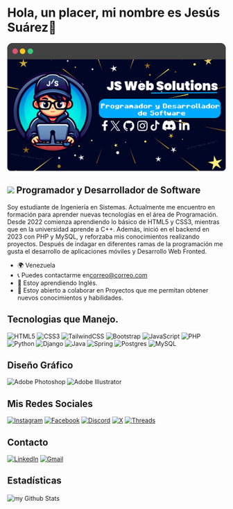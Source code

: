 # Hola, un placer, mi nombre es Jesús Suárez👋

<!--
**JSuarez03/JSuarez03** is a ✨ _special_ ✨ repository because its `README.md` (this file) appears on your GitHub profile.

Here are some ideas to get you started:

- 🔭 I’m currently working on ...
- 🌱 I’m currently learning ...
- 👯 I’m looking to collaborate on ...
- 🤔 I’m looking for help with ...
- 💬 Ask me about ...
- 📫 How to reach me: ...
- 😄 Pronouns: ...
- ⚡ Fun fact: ...

https://raw.githubusercontent.com/danielcranney/readme-generator/main/public/icons/skills/tailwindcss-colored.svg

-->



![Fondo Principal de Github](fondo.png)

## <img src="https://i.giphy.com/media/v1.Y2lkPTc5MGI3NjExcHducWd3OGM4YXd2cXllZnc1ejZrdGNwN3R0aDJ1cmVhZWdjOW42aCZlcD12MV9pbnRlcm5hbF9naWZfYnlfaWQmY3Q9cw/NeINOsLLPNP6U/giphy.gif" width="50"/>  Programador y Desarrollador de Software




Soy estudiante de Ingeniería en Sistemas.
Actualmente me encuentro en formación para aprender nuevas tecnologías en el área de Programación. Desde 2022 comienza aprendiendo lo básico de HTML5 y CSS3, mientras que en la universidad aprende a C++. Además, inició en el backend en 2023 con PHP y MySQL, y reforzaba mis conocimientos realizando proyectos. Después de indagar en diferentes ramas de la programación me gusta el desarrollo de aplicaciones móviles y Desarrollo Web Fronted.

* 🌍 Venezuela
* 📞 Puedes contactarme en[correo@correo.com](mailto:correo@correo.com)[](mailto:correo@correo.com)
* 🧠 Estoy aprendiendo Inglés.
* 🤝 Estoy abierto a colaborar en Proyectos que me permitan obtener nuevos conocimientos y habilidades.

## Tecnologias que Manejo.
![HTML5](https://img.shields.io/badge/html5-%23E34F26.svg?style=for-the-badge&logo=html5&logoColor=white) ![CSS3](https://img.shields.io/badge/css3-663399.svg?style=for-the-badge&logo=css&logoColor=white) ![TailwindCSS](https://img.shields.io/badge/Tailwindcss-00bbb2.svg?style=for-the-badge&logo=tailwindcss&logoColor=white) ![Bootstrap](https://img.shields.io/badge/Bootstrap-330F63.svg?style=for-the-badge&logo=bootstrap&logoColor=white) ![JavaScript](https://img.shields.io/badge/javascript-ffff00.svg?style=for-the-badge&logo=javascript&logoColor=black) ![PHP](https://img.shields.io/badge/php-%23777BB4.svg?style=for-the-badge&logo=php&logoColor=white) ![Python](https://img.shields.io/badge/python-3670A0?style=for-the-badge&logo=python&logoColor=ffdd54) ![Django](https://img.shields.io/badge/django-%23092E20.svg?style=for-the-badge&logo=django&logoColor=white) ![Java](https://img.shields.io/badge/java-b30b0b.svg?style=for-the-badge&logo=openjdk&logoColor=white) ![Spring](https://img.shields.io/badge/spring-%236DB33F.svg?style=for-the-badge&logo=spring&logoColor=white) ![Postgres](https://img.shields.io/badge/postgresql-%23316192.svg?style=for-the-badge&logo=postgresql&logoColor=white) ![MySQL](https://img.shields.io/badge/mysql-4479A1.svg?style=for-the-badge&logo=mysql&logoColor=white)

## Diseño Gráfico
![Adobe Photoshop](https://img.shields.io/badge/adobe%20photoshop-%2331A8FF.svg?style=for-the-badge&logo=adobe%20photoshop&logoColor=white) ![Adobe Illustrator](https://img.shields.io/badge/adobe%20illustrator-%23FF9A00.svg?style=for-the-badge&logo=adobe%20illustrator&logoColor=white)

## Mis Redes Sociales
 [![Instagram](https://img.shields.io/badge/Instagram-%23E4405F.svg?style=for-the-badge&logo=Instagram&logoColor=white)](https://www.instagram.com/jesusenrique378/) [![Facebook](https://img.shields.io/badge/Facebook-2101d6.svg?style=for-the-badge&logo=Facebook&logoColor=white)](https://www.facebook.com/jesusenrique.suarezaguirre.7) [![Discord](https://img.shields.io/badge/Discord-%235865F2.svg?style=for-the-badge&logo=discord&logoColor=white)](https://discord.com/users/jesusenrique0012) [![X](https://img.shields.io/badge/Twitter-%23000000.svg?style=for-the-badge&logo=X&logoColor=white)](https://www.x.com/jesusenrique378) [![Threads](https://img.shields.io/badge/Threads-%23000000.svg?style=for-the-badge&logo=Threads&logoColor=white)](https://www.threads.net/@jesusenrique378)

## Contacto
[![LinkedIn](https://img.shields.io/badge/LinkedIn-2932E1.svg?style=for-the-badge&logo=LinkedIn&logoColor=white)](https://www.linkedin.com/in/jesus-suarez-88788b1a0) [![Gmail](https://img.shields.io/badge/Gmail-941a04.svg?style=for-the-badge&logo=gmail&logoColor=white)](https://www.linkedin.com/in/jesus-suarez-88788b1a0) 



## Estadísticas

<img align="center" src="https://github-readme-stats.vercel.app/api?username=condorcoders&include_all_commits=true&count_private=true&show_icons=true&line_height=20&title_color=2B5BBD&icon_color=1124BB&text_color=A1A1A1&bg_color=0,000000,130F40" alt="my Github Stats"/>



